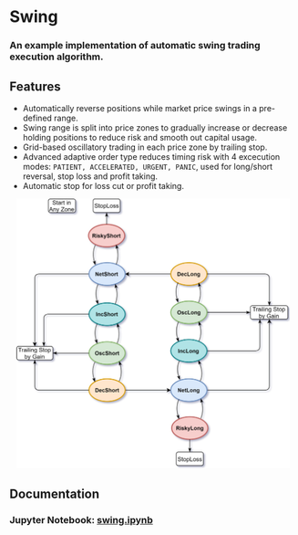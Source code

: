 # Swing

### An example implementation of automatic swing trading execution algorithm.

## Features

* Automatically reverse positions while market price swings in a pre-defined range.
* Swing range is split into price zones to gradually increase or decrease holding positions to reduce risk and smooth out capital usage.
* Grid-based oscillatory trading in each price zone by trailing stop.
* Advanced adaptive order type reduces timing risk with 4 excecution modes: `PATIENT, ACCELERATED, URGENT, PANIC`, used for long/short
reversal, stop loss and profit taking.
* Automatic stop for loss cut or profit taking.

<p align='center'><img src="doc/state_flowchart.png" width=480></p>

## Documentation
### Jupyter Notebook: [swing.ipynb](https://nbviewer.jupyter.org/github/0liu/swing/blob/master/doc/swing.ipynb)
